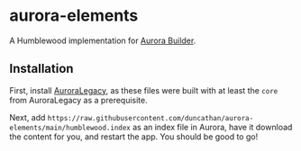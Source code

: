 # aurora-elements
A Humblewood implementation for [Aurora Builder](https://aurorabuilder.com). 

## Installation
First, install [AuroraLegacy](https://github.com/AuroraLegacy/elements), as these files were built with at least the `core` from AuroraLegacy as a prerequisite.

Next, add `https://raw.githubusercontent.com/duncathan/aurora-elements/main/humblewood.index` as an index file in Aurora, have it download the content for you, and restart the app. You should be good to go!
